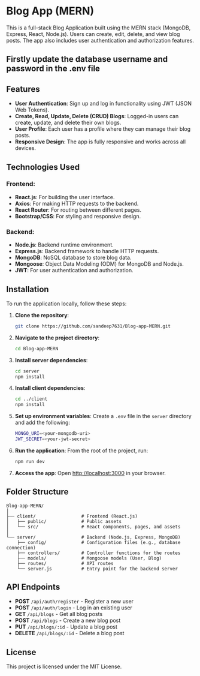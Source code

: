 # Blog App (MERN)

This is a full-stack Blog Application built using the MERN stack (MongoDB, Express, React, Node.js). Users can create, edit, delete, and view blog posts. The app also includes user authentication and authorization features.

## Firstly update the database username and password in the .env file
## Features

- **User Authentication**: Sign up and log in functionality using JWT (JSON Web Tokens).
- **Create, Read, Update, Delete (CRUD) Blogs**: Logged-in users can create, update, and delete their own blogs.
- **User Profile**: Each user has a profile where they can manage their blog posts.
- **Responsive Design**: The app is fully responsive and works across all devices.

## Technologies Used

### Frontend:
- **React.js**: For building the user interface.
- **Axios**: For making HTTP requests to the backend.
- **React Router**: For routing between different pages.
- **Bootstrap/CSS**: For styling and responsive design.

### Backend:
- **Node.js**: Backend runtime environment.
- **Express.js**: Backend framework to handle HTTP requests.
- **MongoDB**: NoSQL database to store blog data.
- **Mongoose**: Object Data Modeling (ODM) for MongoDB and Node.js.
- **JWT**: For user authentication and authorization.

## Installation

To run the application locally, follow these steps:

1. **Clone the repository**:
    ```bash
    git clone https://github.com/sandeep7631/Blog-app-MERN.git
    ```

2. **Navigate to the project directory**:
    ```bash
    cd Blog-app-MERN
    ```

3. **Install server dependencies**:
    ```bash
    cd server
    npm install
    ```

4. **Install client dependencies**:
    ```bash
    cd ../client
    npm install
    ```

5. **Set up environment variables**:
    Create a `.env` file in the `server` directory and add the following:
    ```bash
    MONGO_URI=<your-mongodb-uri>
    JWT_SECRET=<your-jwt-secret>
    ```

6. **Run the application**:
    From the root of the project, run:
    ```bash
    npm run dev
    ```

7. **Access the app**:
    Open [http://localhost:3000](http://localhost:3000) in your browser.

## Folder Structure

```
Blog-app-MERN/
│
├── client/                 # Frontend (React.js)
│   ├── public/             # Public assets
│   └── src/                # React components, pages, and assets
│
└── server/                 # Backend (Node.js, Express, MongoDB)
    ├── config/             # Configuration files (e.g., database connection)
    ├── controllers/        # Controller functions for the routes
    ├── models/             # Mongoose models (User, Blog)
    ├── routes/             # API routes
    └── server.js           # Entry point for the backend server
```

## API Endpoints

- **POST** `/api/auth/register` - Register a new user
- **POST** `/api/auth/login` - Log in an existing user
- **GET** `/api/blogs` - Get all blog posts
- **POST** `/api/blogs` - Create a new blog post
- **PUT** `/api/blogs/:id` - Update a blog post
- **DELETE** `/api/blogs/:id` - Delete a blog post

## License

This project is licensed under the MIT License.
